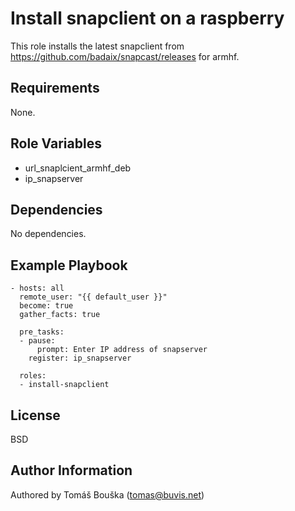 Install snapclient on a raspberry
=================================

This role installs the latest snapclient from https://github.com/badaix/snapcast/releases for armhf.

Requirements
------------

None.

Role Variables
--------------

- url_snaplcient_armhf_deb
- ip_snapserver

Dependencies
------------

No dependencies.

Example Playbook
----------------

```
- hosts: all
  remote_user: "{{ default_user }}"
  become: true
  gather_facts: true

  pre_tasks:
  - pause:
      prompt: Enter IP address of snapserver
    register: ip_snapserver

  roles:
  - install-snapclient
```

License
-------

BSD

Author Information
------------------

Authored by Tomáš Bouška (tomas@buvis.net)
